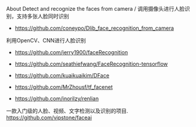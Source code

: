 

About Detect and recognize the faces from camera / 调用摄像头进行人脸识别，支持多张人脸同时识别 
- https://github.com/coneypo/Dlib_face_recognition_from_camera

利用OpenCV、CNN进行人脸识别
- https://github.com/jerry1900/faceRecognition

- https://github.com/seathiefwang/FaceRecognition-tensorflow
- https://github.com/kuaikuaikim/DFace
- https://github.com/MrZhousf/tf_facenet
- https://github.com/inorilzy/renlian

一款入门级的人脸、视频、文字检测以及识别的项目.
https://github.com/vipstone/faceai
